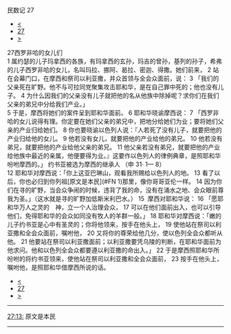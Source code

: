 ﻿





 民数记 27




* [<](bible/NUM26.md)
* [27](bible/NUM.md)
* [>](bible/NUM28.md)



 
27西罗非哈的女儿们  
1 属约瑟的儿子玛拿西的各族，有玛拿西的玄孙，玛吉的曾孙，基列的孙子，希弗的儿子西罗非哈的女儿，名叫玛拉、挪阿、曷拉、密迦、得撒。她们前来， 
2 站在会幕门口，在摩西和祭司以利亚撒，并众首领与全会众面前，说： 
3 「我们的父亲死在旷野。他不与可拉同党聚集攻击耶和华，是在自己罪中死的；他也没有儿子。 
4 为什么因我们的父亲没有儿子就把他的名从他族中除掉呢？求你们在我们父亲的弟兄中分给我们产业。」  
5 于是，摩西将她们的案件呈到耶和华面前。 
6 耶和华晓谕摩西说： 
7 「西罗非哈的女儿说得有理。你定要在她们父亲的弟兄中，把地分给她们为业；要将她们父亲的产业归给她们。 
8 你也要晓谕以色列人说：『人若死了没有儿子，就要把他的产业归给他的女儿。 
9 他若没有女儿，就要把他的产业给他的弟兄。 
10 他若没有弟兄，就要把他的产业给他父亲的弟兄。 
11 他父亲若没有弟兄，就要把他的产业给他族中最近的亲属，他便要得为业。』这要作以色列人的律例典章，是照耶和华吩咐摩西的。」 约书亚被选为摩西的继承人 （申
31·
1—
8）  
12 耶和华对摩西说：「你上这亚巴琳山，观看我所赐给以色列人的地。 
13 看了以后，你也必归到你列祖[原文是本民](#FN
1)那里，像你哥哥亚伦一样。 
14 因为你们在寻的旷野，当会众争闹的时候，违背了我的命，没有在涌水之地、会众眼前尊我为圣。」（这水就是寻的旷野加低斯米利巴水。） 
15  摩西对耶和华说： 
16 「愿耶和华万人之灵的　神，立一个人治理会众， 
17 可以在他们面前出入，也可以引导他们，免得耶和华的会众如同没有牧人的羊群一般。」 
18 耶和华对摩西说：「嫩的儿子约书亚是心中有圣灵的；你将他领来，按手在他头上， 
19 使他站在祭司以利亚撒和全会众面前，嘱咐他， 
20 又将你的尊荣给他几分，使以色列全会众都听从他。 
21 他要站在祭司以利亚撒面前；以利亚撒要凭乌陵的判断，在耶和华面前为他求问。他和以色列全会众都要遵以利亚撒的命出入。」 
22 于是摩西照耶和华所吩咐的将约书亚领来，使他站在祭司以利亚撒和全会众面前， 
23 按手在他头上，嘱咐他，是照耶和华借摩西所说的话。 
* [<](bible/NUM26.md)
* [27](bible/NUM.md)
* [>](bible/NUM28.md)





---


[27:13:](#V13)
原文是本民




---










